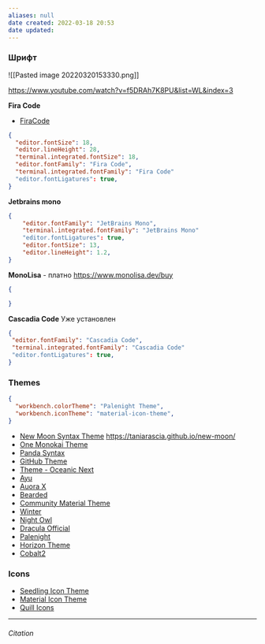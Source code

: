 ```yaml
---
aliases: null
date created: 2022-03-18 20:53
date updated:
---
```


###  Шрифт
![[Pasted image 20220320153330.png]]

https://www.youtube.com/watch?v=f5DRAh7K8PU&list=WL&index=3

**Fira Code**

- [FiraCode](https://github.com/tonsky/FiraCode)

```json
{
  "editor.fontSize": 18,
  "editor.lineHeight": 28,
  "terminal.integrated.fontSize": 18,
  "editor.fontFamily": "Fira Code",
  "terminal.integrated.fontFamily": "Fira Code"
  "editor.fontLigatures": true,
}
```

**Jetbrains mono**
```json
{
	"editor.fontFamily": "JetBrains Mono",
	"terminal.integrated.fontFamily": "JetBrains Mono"
	"editor.fontLigatures": true,
	"editor.fontSize": 13,
	"editor.lineHeight": 1.2,
}
```

**MonoLisa** - платно
https://www.monolisa.dev/buy

```json
{

}
```


**Cascadia Code**
Уже установлен

```json
{
 "editor.fontFamily": "Cascadia Code",
 "terminal.integrated.fontFamily": "Cascadia Code"
 "editor.fontLigatures": true,
}
```



### Themes

```json
{
  "workbench.colorTheme": "Palenight Theme",
  "workbench.iconTheme": "material-icon-theme",
}
```

- [New Moon Syntax Theme](https://marketplace.visualstudio.com/items?itemName=taniarascia.new-moon-vscode) https://taniarascia.github.io/new-moon/
- [One Monokai Theme](https://marketplace.visualstudio.com/items?itemName=azemoh.one-monokai)
- [Panda Syntax](https://marketplace.visualstudio.com/items?itemName=tinkertrain.theme-panda)
- [GitHub Theme](https://marketplace.visualstudio.com/items?itemName=GitHub.github-vscode-theme)
- [Theme - Oceanic Next](https://marketplace.visualstudio.com/items?itemName=naumovs.theme-oceanicnext)
- [Ayu](https://marketplace.visualstudio.com/items?itemName=teabyii.ayu)
- [Auora X](https://marketplace.visualstudio.com/items?itemName=marqu3s.aurora-x)
- [Bearded](https://marketplace.visualstudio.com/items?itemName=BeardedBear.beardedtheme)
- [Community Material Theme](https://marketplace.visualstudio.com/items?itemName=Equinusocio.vsc-community-material-theme)
- [Winter](https://marketplace.visualstudio.com/items?itemName=johnpapa.winteriscoming)
- [Night Owl](https://marketplace.visualstudio.com/items?itemName=sdras.night-owl)
- [Dracula Official](https://marketplace.visualstudio.com/items?itemName=dracula-theme.theme-dracula)
- [Palenight](https://marketplace.visualstudio.com/items?itemName=whizkydee.material-palenight-theme)
- [Horizon Theme](https://marketplace.visualstudio.com/items?itemName=jolaleye.horizon-theme-vscode)
- [Cobalt2](https://marketplace.visualstudio.com/items?itemName=wesbos.theme-cobalt2)


### Icons
- [Seedling Icon Theme](https://marketplace.visualstudio.com/items?itemName=rastikerdar.vscode-seedling-icon-theme)
- [Material Icon Theme](https://marketplace.visualstudio.com/items?itemName=PKief.material-icon-theme)
- [Quill Icons](https://marketplace.visualstudio.com/items?itemName=cdonohue.quill-icons)

---

###### Citation

